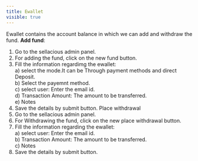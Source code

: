 ```yaml
---
title: Ewallet
visible: true
---
```


Ewallet contains the account balance in which we can add and withdraw the fund.
**Add fund**:
1. Go to the sellacious admin panel.
2. For adding the fund, click on the new fund button.
3. Fill the information regardimg the ewallet:
   <br>a) select the mode.It can be Through payment methods and direct Deposit.
   <br>b) Select the payemnt method.
   <br>c) select user: Enter the email id.
   <br>d) Transaction Amount: The amount to be transferred.
   <br>e) Notes
4. Save the details by submit button. 
Place withdrawal
1. Go to the sellacious admin panel.
2. For Withdrawing the fund, click on the new place withdrawal button.
3. Fill the information regarding the ewallet:
   <br>a) select user: Enter the email id.
   <br>b) Transaction Amount: The amount to be transferred.
   <br>c) Notes
4. Save the details by submit button.